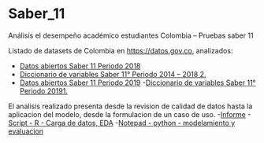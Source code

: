 # Saber_11
Análisis el desempeño académico estudiantes Colombia – Pruebas saber 11

Listado de datasets de Colombia en https://datos.gov.co, analizados:

- [Datos abiertos Saber 11 Periodo 2018](https://www.datos.gov.co/Educaci-n/Saber-11-2018-2/m2nt-jw2h/data)
- [Diccionario de variables Saber 11° Periodo 2014 – 2018 2.](https://www.icfes.gov.co/documents/20143/517898/Diccionario%20saber%2011%202014-2%20a%202018-2.pdf)
- [Datos abiertos Saber 11 Periodo 2019](https://www.datos.gov.co/Educaci-n/Saber-11-2019-1/tkn6-e4ic)
-[Diccionario de variables Saber 11° Periodo 20191.](https://www.icfes.gov.co/documents/20143/517898/Diccionario%20ftp%20saber11%202019-1.pdf)

El analisis realizado presenta desde la revision de calidad de datos hasta la aplicacion del modelo, desde la formulacion de un caso de uso.
-[Informe](https://github.com/jartega/Saber_11/blob/master/Analisis%20Saber%20Pro%2011.pptx)
-[Script - R - Carga de datos, EDA](https://github.com/jartega/Saber_11/blob/master/01SeleccionVariables.R)
-[Notepad - python - modelamiento y evaluacion](https://github.com/jartega/Saber_11/blob/master/untitled3.py)

